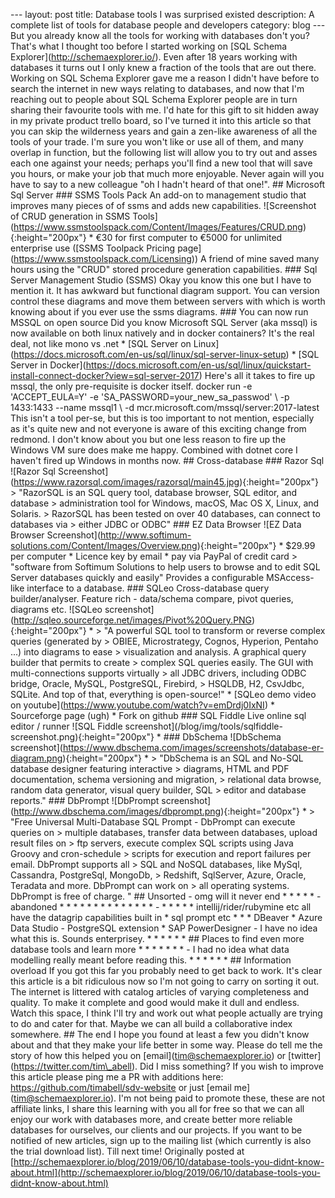 \--- layout: post title: Database tools I was surprised existed description: A complete list of tools for database people and developers category: blog --- But you already know all the tools for working with databases don't you? That's what I thought too before I started working on \[SQL Schema Explorer\](http://schemaexplorer.io/). Even after 18 years working with databases it turns out I only knew a fraction of the tools that are out there. Working on SQL Schema Explorer gave me a reason I didn't have before to search the internet in new ways relating to databases, and now that I'm reaching out to people about SQL Schema Explorer people are in turn sharing their favourite tools with me. I'd hate for this gift to sit hidden away in my private product trello board, so I've turned it into this article so that you can skip the wilderness years and gain a zen-like awareness of all the tools of your trade. I'm sure you won't like or use all of them, and many overlap in function, but the following list will allow you to try out and asses each one against your needs; perhaps you'll find a new tool that will save you hours, or make your job that much more enjoyable. Never again will you have to say to a new colleague "oh I hadn't heard of that one!". ## Microsoft Sql Server ### SSMS Tools Pack An add-on to management studio that improves many pieces of of ssms and adds new capabilities. !\[Screenshot of CRUD generation in SSMS Tools\](https://www.ssmstoolspack.com/Content/Images/Features/CRUD.png){:height="200px"} \* €30 for first computer to €5000 for unlimited enterprise use (\[SSMS Toolpack Pricing page\](https://www.ssmstoolspack.com/Licensing)) A friend of mine saved many hours using the "CRUD" stored procedure generation capabilities. ### Sql Server Management Studio (SSMS) Okay you know this one but I have to mention it. It has awkward but functional diagram support. You can version control these diagrams and move them between servers with which is worth knowing about if you ever use the ssms diagrams. ### You can now run MSSQL on open source Did you know Microsoft SQL Server (aka mssql) is now available on both linux natively and in docker containers? It's the real deal, not like mono vs .net \* \[SQL Server on Linux\](https://docs.microsoft.com/en-us/sql/linux/sql-server-linux-setup) \* \[SQL Server in Docker\](https://docs.microsoft.com/en-us/sql/linux/quickstart-install-connect-docker?view=sql-server-2017) Here's all it takes to fire up mssql, the only pre-requisite is docker itself. docker run -e 'ACCEPT\_EULA=Y' -e 'SA\_PASSWORD=your\_new\_sa\_passwod' \\ -p 1433:1433 --name mssql1 \\ -d mcr.microsoft.com/mssql/server:2017-latest This isn't a tool per-se, but this is too important to not mention, especially as it's quite new and not everyone is aware of this exciting change from redmond. I don't know about you but one less reason to fire up the Windows VM sure does make me happy. Combined with dotnet core I haven't fired up Windows in months now. ## Cross-database ### Razor Sql !\[Razor Sql Screenshot\](https://www.razorsql.com/images/razorsql/main45.jpg){:height="200px"} \> "RazorSQL is an SQL query tool, database browser, SQL editor, and database > administration tool for Windows, macOS, Mac OS X, Linux, and Solaris. > RazorSQL has been tested on over 40 databases, can connect to databases via > either JDBC or ODBC" ### EZ Data Browser !\[EZ Data Browser Screenshot\](http://www.softimum-solutions.com/Content/Images/Overview.png){:height="200px"} \* $29.99 per computer \* Licence key by email \* pay via PayPal of credit card > "software from Softimum Solutions to help users to browse and to edit SQL Server databases quickly and easily" Provides a configurable MSAccess-like interface to a database. ### SQLeo Cross-database query builder/analyser. Feature rich - data/schema compare, pivot queries, diagrams etc. !\[SQLeo screenshot\](http://sqleo.sourceforge.net/images/Pivot%20Query.PNG){:height="200px"} \* \> "A powerful SQL tool to transform or reverse complex queries (generated by > OBIEE, Microstrategy, Cognos, Hyperion, Pentaho ...) into diagrams to ease > visualization and analysis. A graphical query builder that permits to create > complex SQL queries easily. The GUI with multi-connections supports virtually > all JDBC drivers, including ODBC bridge, Oracle, MySQL, PostgreSQL, Firebird, > HSQLDB, H2, CsvJdbc, SQLite. And top of that, everything is open-source!" \* \[SQLeo demo video on youtube\](https://www.youtube.com/watch?v=emDrdj0IxNI) \* Sourceforge page (ugh) \* Fork on github \### SQL Fiddle Live online sql editor / runner !\[SQL Fiddle screenshot\](/blog/img/tools/sqlfiddle-screenshot.png){:height="200px"} \* \### DbSchema !\[DbSchema screenshot\](https://www.dbschema.com/images/screenshots/database-er-diagram.png){:height="200px"} \* \> "DbSchema is an SQL and No-SQL database designer featuring interactive > diagrams, HTML and PDF documentation, schema versioning and migration, > relational data browse, random data generator, visual query builder, SQL > editor and database reports." ### DbPrompt !\[DbPrompt screenshot\](http://www.dbschema.com/images/dbprompt.png){:height="200px"} \* \> "Free Universal Multi-Database SQL Prompt - DbPrompt can execute queries on > multiple databases, transfer data between databases, upload result files on > ftp servers, execute complex SQL scripts using Java Groovy and cron-schedule > scripts for execution and report failures per email. DbPrompt supports all > SQL and NoSQL databases, like MySql, Cassandra, PostgreSql, MongoDb, > Redshift, SqlServer, Azure, Oracle, Teradata and more. DbPrompt can work on > all operating systems. DbPrompt is free of charge. " ## Unsorted - omg will it never end \* \* \* \* \* \- abandoned \* \* \* \* \* \* \* \* \* \* \* \* \* \* \- \* \* \* \* \* intellij/rider/rubymine etc all have the datagrip capabilities built in \* sql prompt etc \* \* \* DBeaver \* Azure Data Studio - PostgreSQL extension \* SAP PowerDesigner \- I have no idea what this is. Sounds enterprisey. \* \* \* \* \* \* \## Places to find even more database tools and learn more \* \* \* \* \* \* \* \- I had no idea what data modelling really meant before reading this. \* \* \* \* \* \* \## Information overload If you got this far you probably need to get back to work. It's clear this article is a bit ridiculous now so I'm not going to carry on sorting it out. The internet is littered with catalog articles of varying completeness and quality. To make it complete and good would make it dull and endless. Watch this space, I think I'll try and work out what people actually are trying to do and cater for that. Maybe we can all build a collaborative index somewhere. ## The end I hope you found at least a few you didn't know about and that they make your life better in some way. Please do tell me the story of how this helped you on \[email\](tim@schemaexplorer.io) or \[twitter\](https://twitter.com/tim\_abell). Did I miss something? If you wish to improve this article please ping me a PR with additions here: https://github.com/timabell/sdv-website or just \[email me\](tim@schemaexplorer.io). I'm not being paid to promote these, these are not affiliate links, I share this learning with you all for free so that we can all enjoy our work with databases more, and create better more reliable databases for ourselves, our clients and our projects. If you want to be notified of new articles, sign up to the mailing list (which currently is also the trial download list). Till next time! Originally posted at [http://schemaexplorer.io/blog/2019/06/10/database-tools-you-didnt-know-about.html](http://schemaexplorer.io/blog/2019/06/10/database-tools-you-didnt-know-about.html)